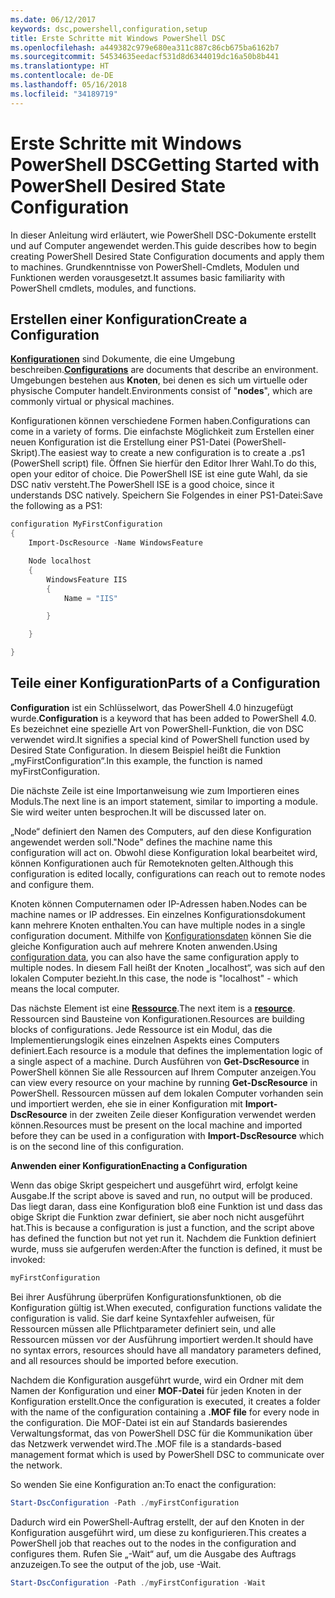 ```yaml
---
ms.date: 06/12/2017
keywords: dsc,powershell,configuration,setup
title: Erste Schritte mit Windows PowerShell DSC
ms.openlocfilehash: a449382c979e680ea311c887c86cb675ba6162b7
ms.sourcegitcommit: 54534635eedacf531d8d6344019dc16a50b8b441
ms.translationtype: HT
ms.contentlocale: de-DE
ms.lasthandoff: 05/16/2018
ms.locfileid: "34189719"
---
```

# <a name="getting-started-with-powershell-desired-state-configuration"></a><span data-ttu-id="519b8-103">Erste Schritte mit Windows PowerShell DSC</span><span class="sxs-lookup"><span data-stu-id="519b8-103">Getting Started with PowerShell Desired State Configuration</span></span> #

<span data-ttu-id="519b8-104">In dieser Anleitung wird erläutert, wie PowerShell DSC-Dokumente erstellt und auf Computer angewendet werden.</span><span class="sxs-lookup"><span data-stu-id="519b8-104">This guide describes how to begin creating PowerShell Desired State Configuration documents and apply them to machines.</span></span> <span data-ttu-id="519b8-105">Grundkenntnisse von PowerShell-Cmdlets, Modulen und Funktionen werden vorausgesetzt.</span><span class="sxs-lookup"><span data-stu-id="519b8-105">It assumes basic familiarity with PowerShell cmdlets, modules, and functions.</span></span>


## <a name="create-a-configuration"></a><span data-ttu-id="519b8-106">Erstellen einer Konfiguration</span><span class="sxs-lookup"><span data-stu-id="519b8-106">Create a Configuration</span></span> ##

<span data-ttu-id="519b8-107">[**Konfigurationen**](https://msdn.microsoft.com/powershell/dsc/configurations) sind Dokumente, die eine Umgebung beschreiben.</span><span class="sxs-lookup"><span data-stu-id="519b8-107">[**Configurations**](https://msdn.microsoft.com/powershell/dsc/configurations) are documents that describe an environment.</span></span> <span data-ttu-id="519b8-108">Umgebungen bestehen aus **Knoten**, bei denen es sich um virtuelle oder physische Computer handelt.</span><span class="sxs-lookup"><span data-stu-id="519b8-108">Environments consist of "**nodes**", which are commonly virtual or physical machines.</span></span>

<span data-ttu-id="519b8-109">Konfigurationen können verschiedene Formen haben.</span><span class="sxs-lookup"><span data-stu-id="519b8-109">Configurations can come in a variety of forms.</span></span> <span data-ttu-id="519b8-110">Die einfachste Möglichkeit zum Erstellen einer neuen Konfiguration ist die Erstellung einer PS1-Datei (PowerShell-Skript).</span><span class="sxs-lookup"><span data-stu-id="519b8-110">The easiest way to create a new configuration is to create a .ps1 (PowerShell script) file.</span></span> <span data-ttu-id="519b8-111">Öffnen Sie hierfür den Editor Ihrer Wahl.</span><span class="sxs-lookup"><span data-stu-id="519b8-111">To do this, open your editor of choice.</span></span> <span data-ttu-id="519b8-112">Die PowerShell ISE ist eine gute Wahl, da sie DSC nativ versteht.</span><span class="sxs-lookup"><span data-stu-id="519b8-112">The PowerShell ISE is a good choice, since it understands DSC natively.</span></span> <span data-ttu-id="519b8-113">Speichern Sie Folgendes in einer PS1-Datei:</span><span class="sxs-lookup"><span data-stu-id="519b8-113">Save the following as a PS1:</span></span>

```powershell
configuration MyFirstConfiguration
{
    Import-DscResource -Name WindowsFeature

    Node localhost
    {
        WindowsFeature IIS
        {
            Name = "IIS"

        }

    }

}
```
## <a name="parts-of-a-configuration"></a><span data-ttu-id="519b8-114">Teile einer Konfiguration</span><span class="sxs-lookup"><span data-stu-id="519b8-114">Parts of a Configuration</span></span> ##
<span data-ttu-id="519b8-115">**Configuration** ist ein Schlüsselwort, das PowerShell 4.0 hinzugefügt wurde.</span><span class="sxs-lookup"><span data-stu-id="519b8-115">**Configuration** is a keyword that has been added to PowerShell 4.0.</span></span> <span data-ttu-id="519b8-116">Es bezeichnet eine spezielle Art von PowerShell-Funktion, die von DSC verwendet wird.</span><span class="sxs-lookup"><span data-stu-id="519b8-116">It signifies a special kind of PowerShell function used by Desired State Configuration.</span></span> <span data-ttu-id="519b8-117">In diesem Beispiel heißt die Funktion „myFirstConfiguration“.</span><span class="sxs-lookup"><span data-stu-id="519b8-117">In this example, the function is named myFirstConfiguration.</span></span>

<span data-ttu-id="519b8-118">Die nächste Zeile ist eine Importanweisung wie zum Importieren eines Moduls.</span><span class="sxs-lookup"><span data-stu-id="519b8-118">The next line is an import statement, similar to importing a module.</span></span> <span data-ttu-id="519b8-119">Sie wird weiter unten besprochen.</span><span class="sxs-lookup"><span data-stu-id="519b8-119">It will be discussed later on.</span></span>

<span data-ttu-id="519b8-120">„Node“ definiert den Namen des Computers, auf den diese Konfiguration angewendet werden soll.</span><span class="sxs-lookup"><span data-stu-id="519b8-120">"Node" defines the machine name this configuration will act on.</span></span> <span data-ttu-id="519b8-121">Obwohl diese Konfiguration lokal bearbeitet wird, können Konfigurationen auch für Remoteknoten gelten.</span><span class="sxs-lookup"><span data-stu-id="519b8-121">Although this configuration is edited locally, configurations can reach out to remote nodes and configure them.</span></span>

<span data-ttu-id="519b8-122">Knoten können Computernamen oder IP-Adressen haben.</span><span class="sxs-lookup"><span data-stu-id="519b8-122">Nodes can be machine names or IP addresses.</span></span> <span data-ttu-id="519b8-123">Ein einzelnes Konfigurationsdokument kann mehrere Knoten enthalten.</span><span class="sxs-lookup"><span data-stu-id="519b8-123">You can have multiple nodes in a single configuration document.</span></span> <span data-ttu-id="519b8-124">Mithilfe von [Konfigurationsdaten](https://msdn.microsoft.com/powershell/dsc/configdata) können Sie die gleiche Konfiguration auch auf mehrere Knoten anwenden.</span><span class="sxs-lookup"><span data-stu-id="519b8-124">Using [configuration data](https://msdn.microsoft.com/powershell/dsc/configdata), you can also have the same configuration apply to multiple nodes.</span></span> <span data-ttu-id="519b8-125">In diesem Fall heißt der Knoten „localhost“, was sich auf den lokalen Computer bezieht.</span><span class="sxs-lookup"><span data-stu-id="519b8-125">In this case, the node is "localhost" - which means the local computer.</span></span>

<span data-ttu-id="519b8-126">Das nächste Element ist eine [**Ressource**](https://msdn.microsoft.com/powershell/dsc/resources).</span><span class="sxs-lookup"><span data-stu-id="519b8-126">The next item is a [**resource**](https://msdn.microsoft.com/powershell/dsc/resources).</span></span> <span data-ttu-id="519b8-127">Ressourcen sind Bausteine von Konfigurationen.</span><span class="sxs-lookup"><span data-stu-id="519b8-127">Resources are building blocks of configurations.</span></span> <span data-ttu-id="519b8-128">Jede Ressource ist ein Modul, das die Implementierungslogik eines einzelnen Aspekts eines Computers definiert.</span><span class="sxs-lookup"><span data-stu-id="519b8-128">Each resource is a module that defines the implementation logic of a single aspect of a machine.</span></span> <span data-ttu-id="519b8-129">Durch Ausführen von **Get-DscResource** in PowerShell können Sie alle Ressourcen auf Ihrem Computer anzeigen.</span><span class="sxs-lookup"><span data-stu-id="519b8-129">You can view every resource on your machine by running **Get-DscResource** in PowerShell.</span></span> <span data-ttu-id="519b8-130">Ressourcen müssen auf dem lokalen Computer vorhanden sein und importiert werden, ehe sie in einer Konfiguration mit **Import-DscResource** in der zweiten Zeile dieser Konfiguration verwendet werden können.</span><span class="sxs-lookup"><span data-stu-id="519b8-130">Resources must be present on the local machine and imported before they can be used in a configuration with **Import-DscResource** which is on the second line of this configuration.</span></span>

<span data-ttu-id="519b8-131">**Anwenden einer Konfiguration**</span><span class="sxs-lookup"><span data-stu-id="519b8-131">**Enacting a Configuration**</span></span>

<span data-ttu-id="519b8-132">Wenn das obige Skript gespeichert und ausgeführt wird, erfolgt keine Ausgabe.</span><span class="sxs-lookup"><span data-stu-id="519b8-132">If the script above is saved and run, no output will be produced.</span></span> <span data-ttu-id="519b8-133">Das liegt daran, dass eine Konfiguration bloß eine Funktion ist und dass das obige Skript die Funktion zwar definiert, sie aber noch nicht ausgeführt hat.</span><span class="sxs-lookup"><span data-stu-id="519b8-133">This is because a configuration is just a function, and the script above has defined the function but not yet run it.</span></span> <span data-ttu-id="519b8-134">Nachdem die Funktion definiert wurde, muss sie aufgerufen werden:</span><span class="sxs-lookup"><span data-stu-id="519b8-134">After the function is defined, it must be invoked:</span></span>
```powershell
myFirstConfiguration
```

<span data-ttu-id="519b8-135">Bei ihrer Ausführung überprüfen Konfigurationsfunktionen, ob die Konfiguration gültig ist.</span><span class="sxs-lookup"><span data-stu-id="519b8-135">When executed, configuration functions validate the configuration is valid.</span></span> <span data-ttu-id="519b8-136">Sie darf keine Syntaxfehler aufweisen, für Ressourcen müssen alle Pflichtparameter definiert sein, und alle Ressourcen müssen vor der Ausführung importiert werden.</span><span class="sxs-lookup"><span data-stu-id="519b8-136">It should have no syntax errors, resources should have all mandatory parameters defined, and all resources should be imported before execution.</span></span>

<span data-ttu-id="519b8-137">Nachdem die Konfiguration ausgeführt wurde, wird ein Ordner mit dem Namen der Konfiguration und einer **MOF-Datei** für jeden Knoten in der Konfiguration erstellt.</span><span class="sxs-lookup"><span data-stu-id="519b8-137">Once the configuration is executed, it creates a folder with the name of the configuration containing a **.MOF file** for every node in the configuration.</span></span> <span data-ttu-id="519b8-138">Die MOF-Datei ist ein auf Standards basierendes Verwaltungsformat, das von PowerShell DSC für die Kommunikation über das Netzwerk verwendet wird.</span><span class="sxs-lookup"><span data-stu-id="519b8-138">The .MOF file is a standards-based management format which is used by PowerShell DSC to communicate over the network.</span></span>

<span data-ttu-id="519b8-139">So wenden Sie eine Konfiguration an:</span><span class="sxs-lookup"><span data-stu-id="519b8-139">To enact the configuration:</span></span>
```powershell
Start-DscConfiguration -Path ./myFirstConfiguration
```
<span data-ttu-id="519b8-140">Dadurch wird ein PowerShell-Auftrag erstellt, der auf den Knoten in der Konfiguration ausgeführt wird, um diese zu konfigurieren.</span><span class="sxs-lookup"><span data-stu-id="519b8-140">This creates a PowerShell job that reaches out to the nodes in the configuration and configures them.</span></span> <span data-ttu-id="519b8-141">Rufen Sie „-Wait“ auf, um die Ausgabe des Auftrags anzuzeigen.</span><span class="sxs-lookup"><span data-stu-id="519b8-141">To see the output of the job, use -Wait.</span></span>
```powershell
Start-DscConfiguration -Path ./myFirstConfiguration -Wait
```